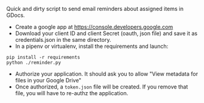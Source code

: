 Quick and dirty script to send email reminders about assigned items in GDocs.


* Create a google app at https://console.developers.google.com
* Download your client ID and client Secret (oauth, json file) and save it as credentials.json in the same directory.
* In a pipenv or virtualenv, install the requirements and launch:

``` 
pip install -r requirements
python ./reminder.py
```

* Authorize your application. It should ask you to allow "View metadata for files in your Google Drive"
* Once authorized, a `token.json` file will be created. If you remove that file, you will have to re-authz the application.

